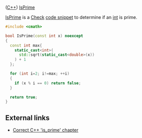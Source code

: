([C++](Cpp.md)) [IsPrime](CppIsPrime.md)

[IsPrime](CppIsPrime.md) is a 
[Check](CppCheck.md) [code snippet](CppCodeSnippets.md) to determine
if an [int](CppInt.md) is prime.

```c++
#include <cmath>

bool IsPrime(const int x) noexcept
{
  const int max{
    static_cast<int>(
      std::sqrt(static_cast<double>(x))
    ) + 1
  };

  for (int i=2; i!=max; ++i)
  {
    if (x % i == 0) return false;
  }

  return true;
}
```


## External links

 * [Correct C++ 'is_prime' chapter](https://github.com/richelbilderbeek/correct_cpp_is_prime)

